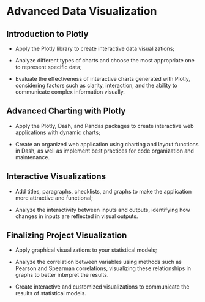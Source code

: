 # Advanced Data Visualization

## Introduction to Plotly

- Apply the Plotly library to create interactive data visualizations;

- Analyze different types of charts and choose the most appropriate one to represent specific data;

- Evaluate the effectiveness of interactive charts generated with Plotly, considering factors such as clarity, interaction, and the ability to communicate complex information visually.

## Advanced Charting with Plotly

- Apply the Plotly, Dash, and Pandas packages to create interactive web applications with dynamic charts;

- Create an organized web application using charting and layout functions in Dash, as well as implement best practices for code organization and maintenance.

## Interactive Visualizations

- Add titles, paragraphs, checklists, and graphs to make the application more attractive and functional;

- Analyze the interactivity between inputs and outputs, identifying how changes in inputs are reflected in visual outputs.

## Finalizing Project Visualization
- Apply graphical visualizations to your statistical models;

- Analyze the correlation between variables using methods such as Pearson and Spearman correlations, visualizing these relationships in graphs to better interpret the results.

- Create interactive and customized visualizations to communicate the results of statistical models.